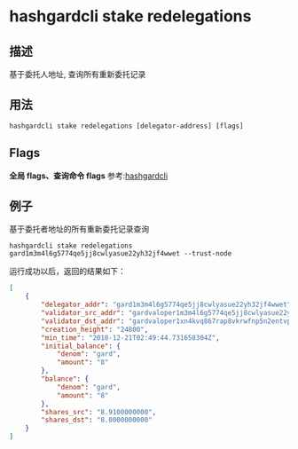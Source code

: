 # hashgardcli stake redelegations

## 描述

基于委托人地址, 查询所有重新委托记录

## 用法

```shell
hashgardcli stake redelegations [delegator-address] [flags]
```

## Flags

**全局 flags、查询命令 flags** 参考:[hashgardcli](../README.md)

## 例子

基于委托者地址的所有重新委托记录查询

```shell
hashgardcli stake redelegations gard1m3m4l6g5774qe5jj8cwlyasue22yh32jf4wwet --trust-node
```

运行成功以后，返回的结果如下：

```json
[
    {
        "delegator_addr": "gard1m3m4l6g5774qe5jj8cwlyasue22yh32jf4wwet",
        "validator_src_addr": "gardvaloper1m3m4l6g5774qe5jj8cwlyasue22yh32jmhrxfx",
        "validator_dst_addr": "gardvaloper1xn4kvq867rap8vkrwfnp5n2entvpq2avtd0ytq",
        "creation_height": "24800",
        "min_time": "2018-12-21T02:49:44.731658304Z",
        "initial_balance": {
            "denom": "gard",
            "amount": "8"
        },
        "balance": {
            "denom": "gard",
            "amount": "8"
        },
        "shares_src": "8.9100000000",
        "shares_dst": "8.0000000000"
    }
]
```
